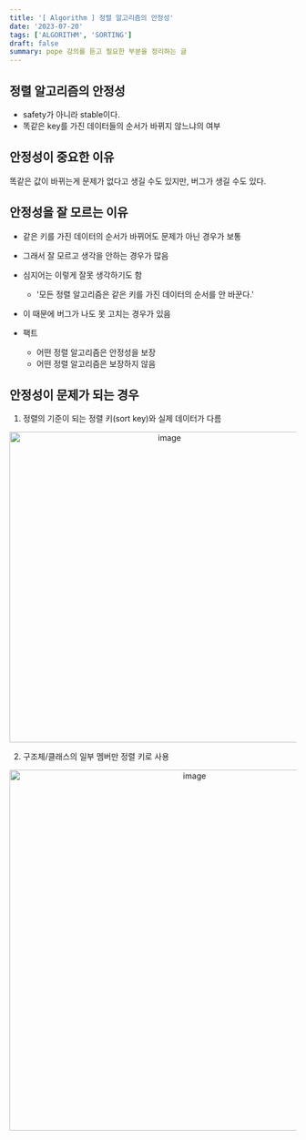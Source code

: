 ```yaml
---
title: '[ Algorithm ] 정렬 알고리즘의 안정성'
date: '2023-07-20'
tags: ['ALGORITHM', 'SORTING']
draft: false
summary: pope 강의를 듣고 필요한 부분을 정리하는 글
---
```


## 정렬 알고리즘의 안정성

- safety가 아니라 stable이다.
- 똑같은 key를 가진 데이터들의 순서가 바뀌지 않느냐의 여부

## 안정성이 중요한 이유

똑같은 값이 바뀌는게 문제가 없다고 생길 수도 있지만, 버그가 생길 수도 있다.

## 안정성을 잘 모르는 이유

- 같은 키를 가진 데이터의 순서가 바뀌어도 문제가 아닌 경우가 보통
- 그래서 잘 모르고 생각을 안하는 경우가 많음
- 심지어는 이렇게 잘못 생각하기도 함
  - '모든 정렬 알고리즘은 같은 키를 가진 데이터의 순서를 안 바꾼다.'
- 이 때문에 버그가 나도 못 고치는 경우가 있음

- 팩트
  - 어떤 정렬 알고리즘은 안정성을 보장
  - 어떤 정렬 알고리즘은 보장하지 않음

## 안정성이 문제가 되는 경우

1. 정렬의 기준이 되는 정렬 키(sort key)와 실제 데이터가 다름

<p align="center">
    <img width="546" alt="image" src="https://github.com/speculatingwook/blog-full-of-desire/assets/105579811/47f012fe-6654-41fd-9ac7-403236fd2122"/>
</p>

2. 구조체/클래스의 일부 멤버만 정렬 키로 사용

<p align="center">
    <img width="634" alt="image" src="https://github.com/speculatingwook/blog-full-of-desire/assets/105579811/464f6fcf-9690-4d40-bda1-967dce609600"/>
</p>
